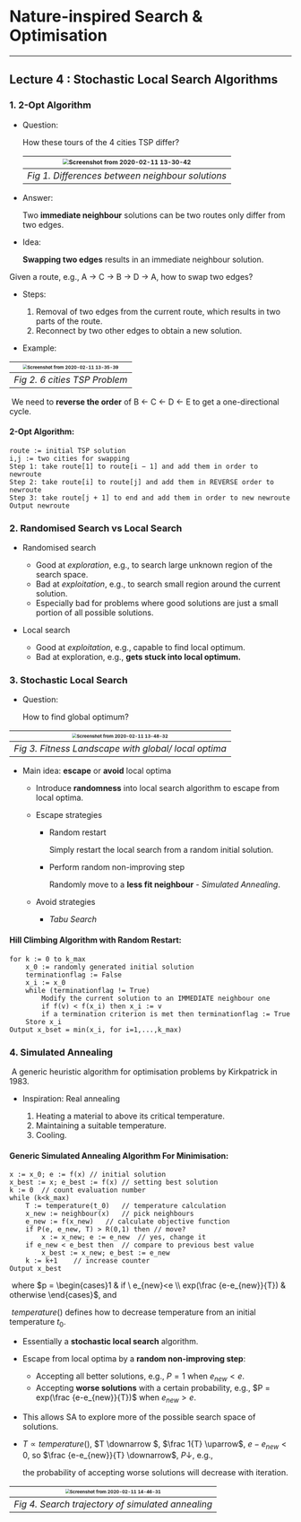 # Nature-inspired Search & Optimisation

---

## Lecture 4 : Stochastic Local Search Algorithms



### 1. 2-Opt Algorithm

- Question: 

  How these tours of the 4 cities TSP differ?
  
  | <img src="NISO_Lecture 4.assets/Screenshot from 2020-02-11 13-30-42.png" alt="Screenshot from 2020-02-11 13-30-42" style="zoom: 67%;" /> |
  | :----------------------------------------------------------: |
  |       *Fig 1. Differences between neighbour solutions*       |

- Answer:

  Two **immediate neighbour** solutions can be two routes only differ from two edges.	

- Idea:

  **Swapping two edges** results in an immediate neighbour solution.



Given a route, e.g., A $\rightarrow$ C $\rightarrow$ B $\rightarrow$ D $\rightarrow$ A, how to swap two edges?

- Steps:
  1. Removal of two edges from the current route, which results in two parts of the route.
  2. Reconnect by two other edges to obtain a new solution.

- Example:

| <img src="NISO_Lecture 4.assets/Screenshot from 2020-02-11 13-35-39.png" alt="Screenshot from 2020-02-11 13-35-39" style="zoom:50%;" /> |
| :----------------------------------------------------------: |
|                *Fig 2. 6 cities TSP Problem*                 |

​	We need to **reverse the order** of B $\leftarrow$ C $\leftarrow$ D $\leftarrow$ E to get a one-directional cycle.



#### 2-Opt Algorithm:

```pseudocode
route := initial TSP solution
i,j := two cities for swapping
Step 1: take route[1] to route[i − 1] and add them in order to newroute
Step 2: take route[i] to route[j] and add them in REVERSE order to newroute
Step 3: take route[j + 1] to end and add them in order to new newroute
Output newroute
```



### 2. Randomised Search vs Local Search

- Randomised search
  - Good at *exploration*, e.g., to search large unknown region of the search space.
  - Bad at *exploitation*, e.g., to search small region around the current solution.
  - Especially bad for problems where good solutions are just a small portion of all possible solutions.

- Local search
  - Good at *exploitation*, e.g., capable to find local optimum.
  - Bad at exploration, e.g., **gets stuck into local optimum.**



### 3. Stochastic Local Search

- Question:

  How to find global optimum?

| <img src="NISO_Lecture 4.assets/Screenshot from 2020-02-11 13-48-32.png" alt="Screenshot from 2020-02-11 13-48-32" style="zoom: 50%;" /> |
| :----------------------------------------------------------: |
|     *Fig 3. Fitness Landscape with global/ local optima*     |

- Main idea: **escape** or **avoid** local optima

  - Introduce **randomness** into local search algorithm to escape from local optima.

  - Escape strategies

    - Random restart

      Simply restart the local search from a random initial solution.

    - Perform random non-improving step

      Randomly move to a **less fit neighbour** - *Simulated Annealing*.
  
  - Avoid strategies
    
    - *Tabu Search*
  
  

#### Hill Climbing Algorithm with Random Restart:

```pseudocode
for k := 0 to k_max
	x_0 := randomly generated initial solution
	terminationflag := False
	x_i := x_0
	while (terminationflag != True)
		Modify the current solution to an IMMEDIATE neighbour one
		if f(v) < f(x_i) then x_i := v
		if a termination criterion is met then terminationflag := True
	Store x_i
Output x_bset = min(x_i, for i=1,...,k_max)
```



### 4. Simulated Annealing

​	A generic heuristic algorithm for optimisation problems by Kirkpatrick in 1983.

- Inspiration: Real annealing

  1. Heating a material to above its critical temperature.
  2. Maintaining a suitable temperature.
  3. Cooling.

  

#### Generic Simulated Annealing Algorithm For Minimisation:

```pseudocode
x := x_0; e := f(x)	// initial solution
x_best := x; e_best := f(x)	// setting best solution
k := 0	// count evaluation number
while (k<k_max)
	T := temperature(t_0)	// temperature calculation
	x_new := neighbour(x)	// pick neighbours
	e_new := f(x_new)	// calculate objective function
	if P(e, e_new, T) > R(0,1) then	// move?
		x := x_new; e := e_new	// yes, change it
    if e_new < e_best then	// compare to previous best value
    	x_best := x_new; e_best := e_new
    k := k+1	// increase counter
Output x_best
```

​	where $p = \begin{cases}1 & if \ e_{new}<e \\ exp(\frac {e-e_{new}}{T}) & otherwise \end{cases}$, and 

​	$temperature()$ defines how to decrease temperature from an initial temperature $t_0$.



- Essentially a **stochastic local search** algorithm.
- Escape from local optima by a **random non-improving step**:
  - Accepting all better solutions, e.g., $P = 1$ when $e_{new}<e$.
  - Accepting **worse solutions** with a certain probability, e.g.,  $P = exp(\frac {e-e_{new}}{T})$ when $e_{new} > e$.

- This allows SA to explore more of the possible search space of solutions.

- $T \propto temperature()$, $T \downarrow $,  $\frac 1{T} \uparrow$, $e-e_{new}<0$, so $\frac {e-e_{new}}{T} \downarrow$, $P \downarrow$, e.g., 

  the probability of accepting worse solutions will decrease with iteration.

| <img src="NISO_Lecture 4.assets/Screenshot from 2020-02-11 14-46-31.png" alt="Screenshot from 2020-02-11 14-46-31" style="zoom: 50%;" /> |
| :----------------------------------------------------------: |
|      *Fig 4. Search trajectory of simulated annealing*       |

